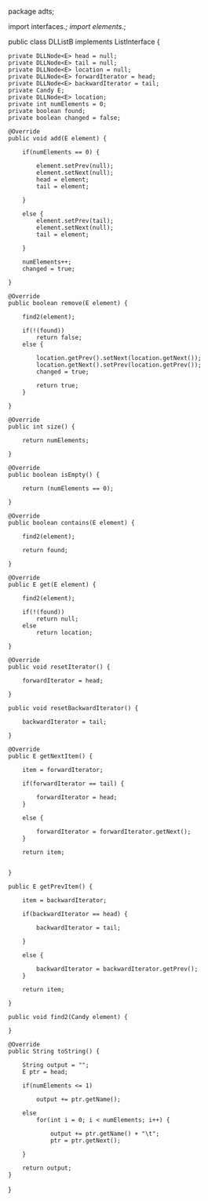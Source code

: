 package adts;

import interfaces.*;
import elements.*;

public class DLListB<E> implements ListInterface<Candy> {

	private DLLNode<E> head = null;
	private DLLNode<E> tail = null;
	private DLLNode<E> location = null;
	private DLLNode<E> forwardIterator = head;
	private DLLNode<E> backwardIterator = tail;
	private Candy E;
	private DLLNode<E> location;
	private int numElements = 0;
	private boolean found;
	private boolean changed = false; 
	
	@Override
	public void add(E element) {
		
		if(numElements == 0) {

			element.setPrev(null);
			element.setNext(null);
			head = element;
			tail = element;

		}

		else {
			element.setPrev(tail);
			element.setNext(null);
			tail = element;

		}

		numElements++;
		changed = true;
		
	}

	@Override
	public boolean remove(E element) {
		
		find2(element);
		
		if(!(found))
			return false;
		else {
			
			location.getPrev().setNext(location.getNext());
			location.getNext().setPrev(location.getPrev());
			changed = true;
		
			return true;
		}
		
	}

	@Override
	public int size() {
	
		return numElements;
		
	}

	@Override
	public boolean isEmpty() {
		
		return (numElements == 0);
		
	}

	@Override
	public boolean contains(E element) {
		
		find2(element);
		
		return found;
		
	}

	@Override
	public E get(E element) {
		
		find2(element);
		
		if(!(found))
			return null;
		else
			return location;
		
	}

	@Override
	public void resetIterator() {
		
		forwardIterator = head;
		
	}
	
	public void resetBackwardIterator() {
		
		backwardIterator = tail;
		
	}

	@Override
	public E getNextItem() {
		
		item = forwardIterator;
		
		if(forwardIterator == tail) {
			
			forwardIterator = head;
		}
			
		else {
			
			forwardIterator = forwardIterator.getNext();
		}
		
		return item;
		
		
	}
	
	public E getPrevItem() {
		
		item = backwardIterator;
		
		if(backwardIterator == head) {
			
			backwardIterator = tail;
			
		}
		
		else {
			
			backwardIterator = backwardIterator.getPrev();
		}
		
		return item;

	}
	
	public void find2(Candy element) {
		
	}
	
	@Override
	public String toString() {
		
		String output = "";
		E ptr = head;
		
		if(numElements <= 1)
		
			output += ptr.getName();
		
		else
			for(int i = 0; i < numElements; i++) {
				
				output += ptr.getName() + "\t";
				ptr = ptr.getNext();
				
		}
		
		return output;
	}

}
